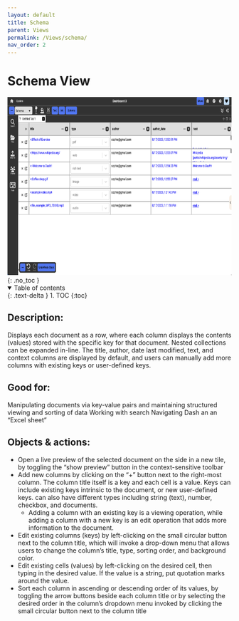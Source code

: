 ```yaml
---
layout: default
title: Schema
parent: Views
permalink: /Views/schema/
nav_order: 2
---
```


# Schema View

<div class="img-container">
  <img src="../../assets/images/environment/views/schema_view.png" alt="overall environment" style="height:400px;"/>
</div>
{: .no_toc }

<details open markdown="block">
  <summary>
    Table of contents
  </summary>
  {: .text-delta }
1. TOC
{:toc}
</details>

## Description:

Displays each document as a row, where each column displays the contents (values) stored with the specific key for that document. Nested collections can be expanded in-line. The title, author, date last modified, text, and context columns are displayed by default, and users can manually add more columns with existing keys or user-defined keys.

## Good for:

Manipulating documents via key-value pairs and maintaining structured viewing and sorting of data
Working with search
Navigating Dash an an “Excel sheet”

## Objects & actions:

- Open a live preview of the selected document on the side in a new tile, by toggling the “show preview” button in the context-sensitive toolbar
- Add new columns by clicking on the “+” button next to the right-most column. The column title itself is a key and each cell is a value. Keys can include existing keys intrinsic to the document, or new user-defined keys. can also have different types including string (text), number, checkbox, and documents.
  - Adding a column with an existing key is a viewing operation, while adding a column with a new key is an edit operation that adds more information to the document.
- Edit existing columns (keys) by left-clicking on the small circular button next to the column title, which will invoke a drop-down menu that allows users to change the column’s title, type, sorting order, and background color.
- Edit existing cells (values) by left-clicking on the desired cell, then typing in the desired value. If the value is a string, put quotation marks around the value.
- Sort each column in ascending or descending order of its values, by toggling the arrow buttons beside each column title or by selecting the desired order in the column’s dropdown menu invoked by clicking the small circular button next to the column title
